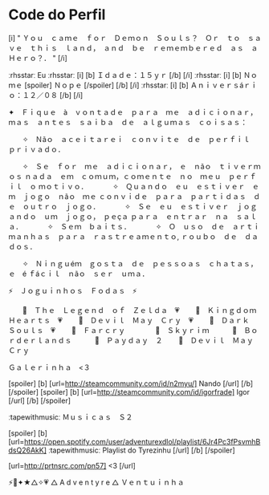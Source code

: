 # Code do Perfil

[i] " Ｙｏｕ　ｃａｍｅ　ｆｏｒ　Ｄｅｍｏｎ　Ｓｏｕｌｓ？　Ｏｒ　ｔｏ　ｓａｖｅ　ｔｈｉｓ　ｌａｎｄ，　ａｎｄ　ｂｅ　ｒｅｍｅｍｂｅｒｅｄ　ａｓ　ａ　Ｈｅｒｏ？． " [/i]


ːrhsstarː Eu
  ːrhsstarː   [i]  [b] Ｉｄａｄｅ：１５ｙｒ [/b] [/i]
  ːrhsstarː     [i]  [b] Ｎｏｍｅ  [spoiler]  Ｎｏｐｅ [/spoiler] [/b] [/i] 
  ːrhsstarː       [i] [b] Ａｎｉｖｅｒｓáｒｉｏ：１２／０８ [/b] [/i]



✦　Ｆｉｑｕｅ　à　ｖｏｎｔａｄｅ　ｐａｒａ　ｍｅ　ａｄｉｃｉｏｎａｒ，　ｍａｓ　ａｎｔｅｓ　ｓａｉｂａ　ｄｅ　ａｌｇｕｍａｓ　ｃｏｉｓａｓ：

　　✧　Ｎãｏ　ａｃｅｉｔａｒｅｉ　ｃｏｎｖｉｔｅ　ｄｅ　ｐｅｒｆｉｌ　ｐｒｉｖａｄｏ．

　　✧　Ｓｅ　ｆｏｒ　ｍｅ　ａｄｉｃｉｏｎａｒ，　ｅ　ｎãｏ　ｔｉｖｅｒｍｏｓ ｎａｄａ　ｅｍ　ｃｏｍｕｍ，ｃｏｍｅｎｔｅ　ｎｏ　ｍｅｕ　ｐｅｒｆｉｌ　ｏ ｍｏｔｉｖｏ．
　
　　✧　Ｑｕａｎｄｏ　ｅｕ　ｅｓｔｉｖｅｒ　ｅｍ　ｊｏｇｏ　ｎãｏ　ｍｅ ｃｏｎｖｉｄｅ　ｐａｒａ　ｐａｒｔｉｄａｓ　ｄｅ　ｏｕｔｒｏ　ｊｏｇｏ．
　
　　✧　Ｓｅ　ｅｕ　ｅｓｔｉｖｅｒ　ｊｏｇａｎｄｏ　ｕｍ　ｊｏｇｏ，　ｐｅçａ ｐａｒａ　ｅｎｔｒａｒ　ｎａ　ｓａｌａ．
　
　　✧　Ｓｅｍ　ｂａｉｔｓ．
　
　　✧　Ｏ　ｕｓｏ　ｄｅ　ａｒｔｉｍａｎｈａｓ　ｐａｒａ　ｒａｓｔｒｅａｍｅｎｔｏ, ｒｏｕｂｏ　ｄｅ　ｄａｄｏｓ．　

　　✧　Ｎｉｎｇｕéｍ　ｇｏｓｔａ　ｄｅ　ｐｅｓｓｏａｓ　ｃｈａｔａｓ，　ｅ　é ｆáｃｉｌ　ｎãｏ　ｓｅｒ　ｕｍａ．　

⚡　Ｊｏｇｕｉｎｈｏｓ　Ｆｏｄａｓ　⚡

　　🌟　Ｔｈｅ　Ｌｅｇｅｎｄ　ｏｆ　Ｚｅｌｄａ　💗
　　🌟　Ｋｉｎｇｄｏｍ　Ｈｅａｒｔｓ　💗
　　🌟　Ｄｅｖｉｌ　Ｍａｙ　Ｃｒｙ　💗
　　🌟　Ｄａｒｋ　Ｓｏｕｌｓ　💗
　　🌟　Ｆａｒｃｒｙ　　
　　🌟　Ｓｋｙｒｉｍ　
　　🌟　Ｂｏｒｄｅｒｌａｎｄｓ　
　　🌟　Ｐａｙｄａｙ　２
　　🌟　Ｄｅｖｉｌ　Ｍａｙ　Ｃｒｙ


Ｇａｌｅｒｉｎｈａ　<３

[spoiler] [b] [url=http://steamcommunity.com/id/n2myu/] Nando [/url] [/b][/spoiler]
[spoiler] [b] [url=http://steamcommunity.com/id/igorfrade] Igor [/url] [/b] [/spoiler]

ːtapewithmusicː Ｍｕｓｉｃａｓ　Ｓ２

[spoiler] [b] [url=https://open.spotify.com/user/adventurexdlol/playlist/6Jr4Pc3fPsvmhBdsQ26AkK] ːtapewithmusicː Playlist do Tyrezinhu [/url] [/b] [/spoiler]


[url=http://prtnsrc.com/pn57]  <3 [/url]

⚡🌟✦★△✧💗
△ A d v e n t y r e △
Ｖｅｎｔｕｉｎｈａ
